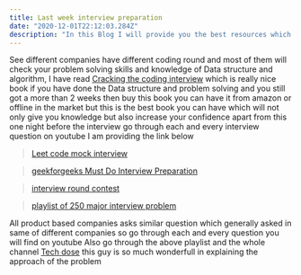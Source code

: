 ```yaml
---
title: Last week interview preparation
date: "2020-12-01T22:12:03.284Z"
description: "In this Blog I will provide you the best resources which will make you ready for the coding interview I think you all want to get placed in product based company so lets get started...!"
---
```


See different companies have different coding round and  most of them will check your problem solving skills and knowledge of Data structure and algorithm, I have read [Cracking the coding interview](https://www.amazon.in/Cracking-the-Coding-Interview/dp/0984782869/ref=pd_lpo_14_t_0/257-1348683-7477109?_encoding=UTF8&pd_rd_i=0984782869&pd_rd_r=a88966b5-e834-47ca-a8bf-0478ec8beb56&pd_rd_w=pAAzj&pd_rd_wg=6kFSB&pf_rd_p=8fa1f3a8-c3ee-4cde-8295-5699918f5887&pf_rd_r=J4E4KVTWHSD2SH01CHMM&psc=1&refRID=J4E4KVTWHSD2SH01CHMM) which is really nice book if you have done the Data structure and problem solving and you still got a more than 2 weeks then buy this book you can have it from amazon or offline in the market but this is the best book you can have which will not only give you knowledge but also increase your confidence apart from this one night before the interview go through each and every interview question on youtube I am providing the link below 
 
>[Leet code mock interview](https://leetcode.com/interview/)

>[geekforgeeks Must Do Interview Preparation](https://practice.geeksforgeeks.org/courses/must-do-interview-prep?vC=1)

>[interview round contest](https://practice.geeksforgeeks.org/batch/coding-round-contests-1)

>[playlist of 250 major interview problem](https://www.youtube.com/watch?v=2C7WrpgnLDw&list=PLEJXowNB4kPxQIN2dCUAnQ_92HIziG4x6)

All product based companies asks similar question which generally asked in same of different companies so go through each and every question you will find on youtube
Also go through the above playlist and the whole channel [Tech dose](https://www.youtube.com/c/TECHDOSE4u/featured) this guy is so much wonderfull in explaining the approach of the problem

